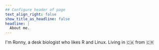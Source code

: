 ```yaml
---
## Configure header of page
text_align_right: false
show_title_as_headline: false
headline: |
  About me.
---
```


<!-- this is a subheadline -->
I'm Ronny, a desk biologist who likes R and Linux. Living in :canada: from :costa_rica: 

